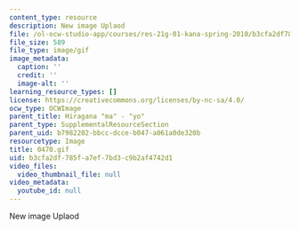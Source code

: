 ```yaml
---
content_type: resource
description: New image Uplaod
file: /ol-ocw-studio-app/courses/res-21g-01-kana-spring-2010/b3cfa2df785fa7ef7bd3c9b2af4742d1_0470.gif
file_size: 589
file_type: image/gif
image_metadata:
  caption: ''
  credit: ''
  image-alt: ''
learning_resource_types: []
license: https://creativecommons.org/licenses/by-nc-sa/4.0/
ocw_type: OCWImage
parent_title: Hiragana "ma" - "yo"
parent_type: SupplementalResourceSection
parent_uid: b7982202-bbcc-dcce-b047-a061a0de320b
resourcetype: Image
title: 0470.gif
uid: b3cfa2df-785f-a7ef-7bd3-c9b2af4742d1
video_files:
  video_thumbnail_file: null
video_metadata:
  youtube_id: null
---
```

New image Uplaod